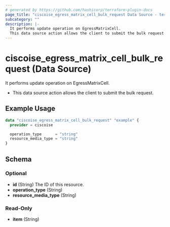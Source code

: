 ```yaml
---
# generated by https://github.com/hashicorp/terraform-plugin-docs
page_title: "ciscoise_egress_matrix_cell_bulk_request Data Source - terraform-provider-ciscoise"
subcategory: ""
description: |-
  It performs update operation on EgressMatrixCell.
  This data source action allows the client to submit the bulk request.
---
```


# ciscoise_egress_matrix_cell_bulk_request (Data Source)

It performs update operation on EgressMatrixCell.

- This data source action allows the client to submit the bulk request.

## Example Usage

```terraform
data "ciscoise_egress_matrix_cell_bulk_request" "example" {
  provider = ciscoise

  operation_type      = "string"
  resource_media_type = "string"
}
```

<!-- schema generated by tfplugindocs -->
## Schema

### Optional

- **id** (String) The ID of this resource.
- **operation_type** (String)
- **resource_media_type** (String)

### Read-Only

- **item** (String)


